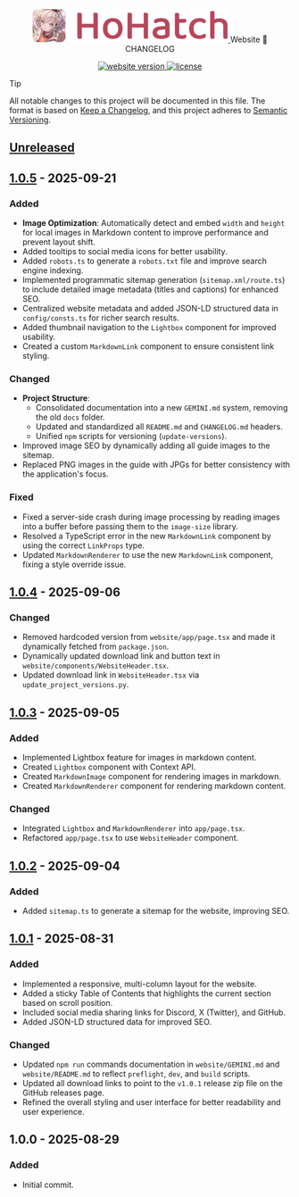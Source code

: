 <p align="center">
  <a href="https://hohatch.draco.moe" target="_blank">
    <img alt="HoHatch" src="https://raw.githubusercontent.com/dracoboost/hohatch/refs/heads/master/images/hohatch-logo.png" height="60">
  </a>
  <span align="center">Website 📝CHANGELOG</span>

  <p align="center">
    <a href="https://github.com/dracoboost/hohatch/releases">
      <img alt="website version" src="https://img.shields.io/badge/website%20version-1.0.5-lightgrey">
    </a>
    <a href="https://github.com/dracoboost/hohatch/blob/master/LICENSE">
      <img alt="license" src="https://img.shields.io/badge/license-MIT-lightgrey.svg">
    </a>
  </p>
</p>

> [!TIP]
> All notable changes to this project will be documented in this file.
> The format is based on [Keep a Changelog](https://keepachangelog.com/en/1.0.0/), and this project adheres to [Semantic Versioning](https://semver.org/spec/v2.0.0.html).

## [Unreleased]

## [1.0.5] - 2025-09-21

### Added

- **Image Optimization**: Automatically detect and embed `width` and `height` for local images in Markdown content to improve performance and prevent layout shift.
- Added tooltips to social media icons for better usability.
- Added `robots.ts` to generate a `robots.txt` file and improve search engine indexing.
- Implemented programmatic sitemap generation (`sitemap.xml/route.ts`) to include detailed image metadata (titles and captions) for enhanced SEO.
- Centralized website metadata and added JSON-LD structured data in `config/consts.ts` for richer search results.
- Added thumbnail navigation to the `Lightbox` component for improved usability.
- Created a custom `MarkdownLink` component to ensure consistent link styling.

### Changed

- **Project Structure**:
  - Consolidated documentation into a new `GEMINI.md` system, removing the old `docs` folder.
  - Updated and standardized all `README.md` and `CHANGELOG.md` headers.
  - Unified `npm` scripts for versioning (`update-versions`).
- Improved image SEO by dynamically adding all guide images to the sitemap.
- Replaced PNG images in the guide with JPGs for better consistency with the application's focus.

### Fixed

- Fixed a server-side crash during image processing by reading images into a buffer before passing them to the `image-size` library.
- Resolved a TypeScript error in the new `MarkdownLink` component by using the correct `LinkProps` type.
- Updated `MarkdownRenderer` to use the new `MarkdownLink` component, fixing a style override issue.

## [1.0.4] - 2025-09-06

### Changed

- Removed hardcoded version from `website/app/page.tsx` and made it dynamically fetched from `package.json`.
- Dynamically updated download link and button text in `website/components/WebsiteHeader.tsx`.
- Updated download link in `WebsiteHeader.tsx` via `update_project_versions.py`.

## [1.0.3] - 2025-09-05

### Added

- Implemented Lightbox feature for images in markdown content.
- Created `Lightbox` component with Context API.
- Created `MarkdownImage` component for rendering images in markdown.
- Created `MarkdownRenderer` component for rendering markdown content.

### Changed

- Integrated `Lightbox` and `MarkdownRenderer` into `app/page.tsx`.
- Refactored `app/page.tsx` to use `WebsiteHeader` component.

## [1.0.2] - 2025-09-04

### Added

- Added `sitemap.ts` to generate a sitemap for the website, improving SEO.

## [1.0.1] - 2025-08-31

### Added

- Implemented a responsive, multi-column layout for the website.
- Added a sticky Table of Contents that highlights the current section based on scroll position.
- Included social media sharing links for Discord, X (Twitter), and GitHub.
- Added JSON-LD structured data for improved SEO.

### Changed

- Updated `npm run` commands documentation in `website/GEMINI.md` and `website/README.md` to reflect `preflight`, `dev`, and `build` scripts.
- Updated all download links to point to the `v1.0.1` release zip file on the GitHub releases page.
- Refined the overall styling and user interface for better readability and user experience.

## 1.0.0 - 2025-08-29

### Added

- Initial commit.

[unreleased]: https://github.com/dracoboost/hohatch/compare/v1.0.5...HEAD
[1.0.5]: https://github.com/dracoboost/hohatch/compare/v1.0.4...v1.0.5
[1.0.4]: https://github.com/dracoboost/hohatch/releases/tag/v1.0.4
[1.0.3]: https://github.com/dracoboost/hohatch/compare/v1.0.2...v1.0.3
[1.0.2]: https://github.com/dracoboost/hohatch/compare/v1.0.1...v1.0.2
[1.0.1]: https://github.com/dracoboost/hohatch/releases/tag/v1.0.1
